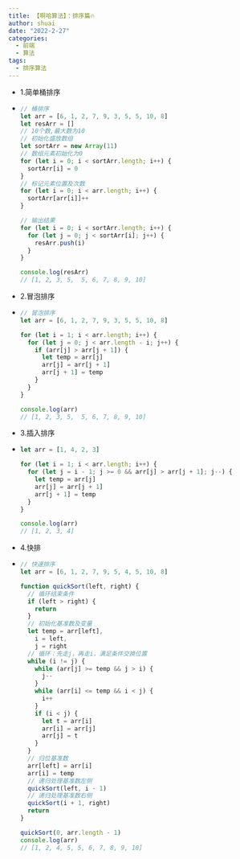 ```yaml
---
title: 【啊哈算法】：排序篇🔥
author: shuai
date: "2022-2-27"
categories:
  - 前端
  - 算法
tags:
  - 排序算法
---
```


- 1.简单桶排序

- ```js
  // 桶排序
  let arr = [6, 1, 2, 7, 9, 3, 5, 5, 10, 8]
  let resArr = []
  // 10个数,最大数为10
  // 初始化盛放数组
  let sortArr = new Array(11)
  // 数组元素初始化为0
  for (let i = 0; i < sortArr.length; i++) {
    sortArr[i] = 0
  }
  // 标记元素位置及次数
  for (let i = 0; i < arr.length; i++) {
    sortArr[arr[i]]++
  }
  
  // 输出结果
  for (let i = 0; i < sortArr.length; i++) {
    for (let j = 0; j < sortArr[i]; j++) {
      resArr.push(i)
    }
  }
  
  console.log(resArr)
  // [1, 2, 3, 5,  5, 6, 7, 8, 9, 10]
  ```

- 2.冒泡排序

- ```js
  // 冒泡排序
  let arr = [6, 1, 2, 7, 9, 3, 5, 5, 10, 8]
  
  for (let i = 1; i < arr.length; i++) {
    for (let j = 0; j < arr.length - i; j++) {
      if (arr[j] > arr[j + 1]) {
        let temp = arr[j]
        arr[j] = arr[j + 1]
        arr[j + 1] = temp
      }
    }
  }
  
  console.log(arr)
  // [1, 2, 3, 5,  5, 6, 7, 8, 9, 10]
  ```

- 3.插入排序

- ```js
  let arr = [1, 4, 2, 3]
  
  for (let i = 1; i < arr.length; i++) {
    for (let j = i - 1; j >= 0 && arr[j] > arr[j + 1]; j--) {
      let temp = arr[j]
      arr[j] = arr[j + 1]
      arr[j + 1] = temp
    }
  }
  
  console.log(arr)
  // [1, 2, 3, 4]
  ```

- 4.快排

- ```js
  // 快速排序
  let arr = [6, 1, 2, 7, 9, 5, 4, 5, 10, 8]
  
  function quickSort(left, right) {
    // 循环结束条件
    if (left > right) {
      return
    }
    // 初始化基准数及变量
    let temp = arr[left],
      i = left,
      j = right
    // 循环：先走j，再走i，满足条件交换位置
    while (i != j) {
      while (arr[j] >= temp && j > i) {
        j--
      }
      while (arr[i] <= temp && i < j) {
        i++
      }
      if (i < j) {
        let t = arr[i]
        arr[i] = arr[j]
        arr[j] = t
      }
    }
    // 归位基准数
    arr[left] = arr[i]
    arr[i] = temp
    // 递归处理基准数左侧
    quickSort(left, i - 1)
    // 递归处理基准数右侧
    quickSort(i + 1, right)
    return
  }
  
  quickSort(0, arr.length - 1)
  console.log(arr)
  // [1, 2, 4, 5, 5, 6, 7, 8, 9, 10]
  ```
